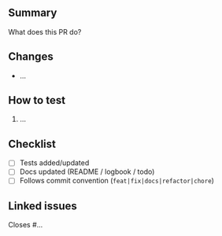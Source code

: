 ## Summary
What does this PR do?

## Changes
- …

## How to test
1. …

## Checklist
- [ ] Tests added/updated
- [ ] Docs updated (README / logbook / todo)
- [ ] Follows commit convention (`feat|fix|docs|refactor|chore`)

## Linked issues
Closes #...